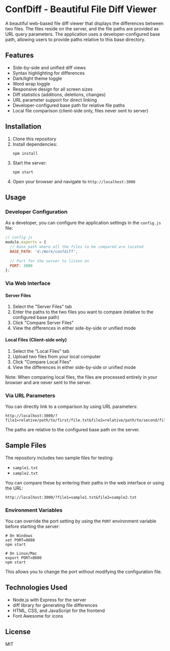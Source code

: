 # ConfDiff - Beautiful File Diff Viewer

A beautiful web-based file diff viewer that displays the differences between two files. The files reside on the server, and the file paths are provided as URL query parameters. The application uses a developer-configured base path, allowing users to provide paths relative to this base directory.

## Features

- Side-by-side and unified diff views
- Syntax highlighting for differences
- Dark/light theme toggle
- Word wrap toggle
- Responsive design for all screen sizes
- Diff statistics (additions, deletions, changes)
- URL parameter support for direct linking
- Developer-configured base path for relative file paths
- Local file comparison (client-side only, files never sent to server)

## Installation

1. Clone this repository
2. Install dependencies:
   ```
   npm install
   ```
3. Start the server:
   ```
   npm start
   ```
4. Open your browser and navigate to `http://localhost:3000`

## Usage

### Developer Configuration

As a developer, you can configure the application settings in the `config.js` file:

```javascript
// config.js
module.exports = {
  // Base path where all the files to be compared are located
  BASE_PATH: 'd:/Work/confdiff',
  
  // Port for the server to listen on
  PORT: 3000
};
```

### Via Web Interface

#### Server Files
1. Select the "Server Files" tab
2. Enter the paths to the two files you want to compare (relative to the configured base path)
3. Click "Compare Server Files"
4. View the differences in either side-by-side or unified mode

#### Local Files (Client-side only)
1. Select the "Local Files" tab
2. Upload two files from your local computer
3. Click "Compare Local Files"
4. View the differences in either side-by-side or unified mode
   
Note: When comparing local files, the files are processed entirely in your browser and are never sent to the server.

### Via URL Parameters

You can directly link to a comparison by using URL parameters:

```
http://localhost:3000/?file1=relative/path/to/first/file.txt&file2=relative/path/to/second/file.txt
```

The paths are relative to the configured base path on the server.

## Sample Files

The repository includes two sample files for testing:

- `sample1.txt`
- `sample2.txt`

You can compare these by entering their paths in the web interface or using the URL:

```
http://localhost:3000/?file1=sample1.txt&file2=sample2.txt
```

### Environment Variables

You can override the port setting by using the `PORT` environment variable before starting the server:

```
# On Windows
set PORT=8080
npm start

# On Linux/Mac
export PORT=8080
npm start
```

This allows you to change the port without modifying the configuration file.

## Technologies Used

- Node.js with Express for the server
- diff library for generating file differences
- HTML, CSS, and JavaScript for the frontend
- Font Awesome for icons

## License

MIT